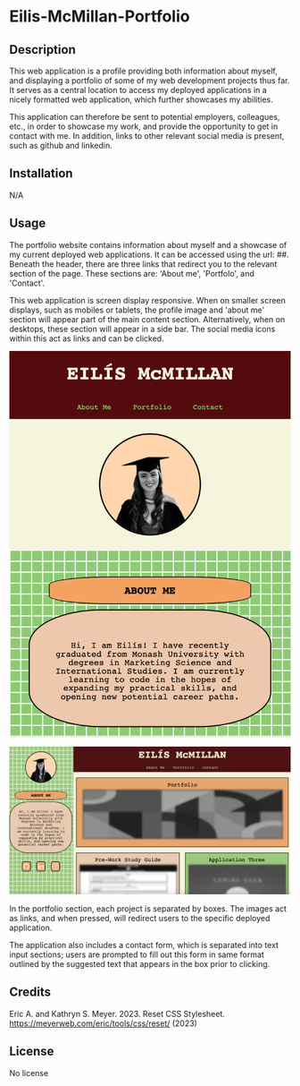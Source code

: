 # Eilis-McMillan-Portfolio

## Description

This web application is a profile providing both information about myself, and displaying a portfolio of some of my web development projects thus far. It serves as a central location to access my deployed applications in a nicely formatted web application, which further showcases my abilities.

This application can therefore be sent to potential employers, colleagues, etc., in order to showcase my work, and provide the opportunity to get in contact with me. In addition, links to other relevant social media is present, such as github and linkedin.


## Installation
N/A

## Usage
The portfolio website contains information about myself and a showcase of my current deployed web applications. It can be accessed using the url: ##. Beneath the header, there are three links that redirect you to the relevant section of the page. These sections are: 'About me', 'Portfolo', and 'Contact'. 

This web application is screen display responsive. When on smaller screen displays, such as mobiles or tablets, the profile image and 'about me' section will appear part of the main content section. Alternatively, when on desktops, these section will appear in a side bar. The social media icons within this act as links and can be clicked.

![screenshot of mobile format](https://github.com/eilismcmillan/Eilis-McMillan-Portfolio/blob/main/Assets/images/Mobile.png)

![screenshot of desktop format](https://github.com/eilismcmillan/Eilis-McMillan-Portfolio/blob/main/Assets/images/desktop.png)

In the portfolio section, each project is separated by boxes. The images act as links, and when pressed, will redirect users to the specific deployed application. 

The application also includes a contact form, which is separated into text input sections; users are prompted to fill out this form in same format outlined by the suggested text that appears in the box prior to clicking.

## Credits

Eric A. and Kathryn S. Meyer. 2023. Reset CSS Stylesheet.
https://meyerweb.com/eric/tools/css/reset/ (2023)

## License
No license
